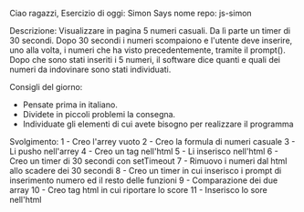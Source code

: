 Ciao ragazzi,
Esercizio di oggi: Simon Says
nome repo: js-simon

Descrizione:
Visualizzare in pagina 5 numeri casuali. Da lì parte un timer di 30 secondi.
Dopo 30 secondi i numeri scompaiono e l'utente deve inserire, uno alla volta, i numeri che ha visto precedentemente, tramite il prompt().
Dopo che sono stati inseriti i 5 numeri, il software dice quanti e quali dei numeri da indovinare sono stati individuati.

Consigli del giorno:
* Pensate prima in italiano.
* Dividete in piccoli problemi la consegna.
* Individuate gli elementi di cui avete bisogno per realizzare il programma

Svolgimento:
1 -  Creo l'arrey vuoto
2 - Creo la formula di numeri casuale
3 -  Li pusho nell'arrey
4 - Creo un tag nell'html
5 - Li inserisco nell'html
6 - Creo un timer di 30 secondi con setTimeout
7 - Rimuovo i numeri dal html allo scadere dei 30 secondi
8 - Creo  un timer in cui inserisco i prompt di inserimento numero ed il resto delle funzioni
9 - Comparazione dei due array
10 - Creo tag html in cui riportare lo score
11 - Inserisco lo sore nell'html

